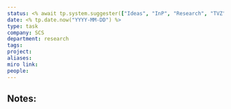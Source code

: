 ```yaml
---
status: <% await tp.system.suggester(["Ideas", "InP", "Research", "TVZ", "done", "reviewed"], ["Ideas", "InP", "Research", "TVZ", "done", "reviewed"]) %>
date: <% tp.date.now("YYYY-MM-DD") %>
type: task
company: SCS
department: research
tags: 
project: 
aliases: 
miro link: 
people: 
---
```



## Notes:

